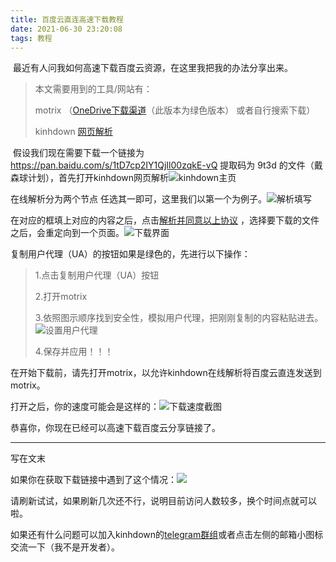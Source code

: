 ```yaml
---
title: 百度云直连高速下载教程
date: 2021-06-30 23:20:08
tags: 教程
---
```


​	最近有人问我如何高速下载百度云资源，在这里我把我的办法分享出来。

<!-- more -->

> 本文需要用到的工具/网站有：
>
> motrix （[OneDrive下载渠道](https://youngqfbr-my.sharepoint.com/:u:/g/personal/802_officei_xyz/EXXXxllRKzdJsAt5r9NWy-oB68FmBAlpLrS04YQb5KhysA?e=LmtEWO)（此版本为绿色版本） 或者自行搜索下载）
>
> kinhdown [网页解析]((https://kinhdown.kinh.cc/)) 

​	假设我们现在需要下载一个链接为 https://pan.baidu.com/s/1tD7cp2IY1QjIl00zqkE-vQ 提取码为 9t3d 的文件（戴森球计划），首先打开kinhdown网页解析![kinhdown主页](https://i.loli.net/2021/07/13/ax4ysRmwl5XGHM2.png)

在线解析分为两个节点 任选其一即可，这里我们以第一个为例子。![解析填写](https://i.loli.net/2021/07/13/9xazBMGbTmjgWls.png)

在对应的框填上对应的内容之后，点击<u>解析并同意以上协议</u> ，选择要下载的文件之后，会重定向到一个页面。![下载界面](https://i.loli.net/2021/07/13/ID7jR4ks2tPvuTK.png)

复制用户代理（UA）的按钮如果是绿色的，先进行以下操作：

> 1.点击复制用户代理（UA）按钮
>
> 2.打开motrix
>
> 3.依照图示顺序找到安全性，模拟用户代理，把刚刚复制的内容粘贴进去。![设置用户代理](https://i.loli.net/2021/07/13/oNKYhxFPAgO3lDB.png)
>
> 4.保存并应用！！！

在开始下载前，请先打开motrix，以允许kinhdown在线解析将百度云直连发送到motrix。

打开之后，你的速度可能会是这样的：![下载速度截图](https://i.loli.net/2021/07/13/BsdyutTv7Cj8Qg6.png)

恭喜你，你现在已经可以高速下载百度云分享链接了。

------

写在文末

如果你在获取下载链接中遇到了这个情况：![](https://i.loli.net/2021/07/13/XBGjSQfKwIOhnWY.png)

请刷新试试，如果刷新几次还不行，说明目前访问人数较多，换个时间点就可以啦。

如果还有什么问题可以加入kinhdown的[telegram群组](https://t.me/KinhDownLoa)或者点击左侧的邮箱小图标交流一下（我不是开发者）。

